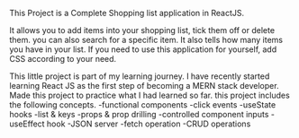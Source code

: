 This Project is a Complete Shopping list application in ReactJS.

It allows you to add items into your shopping list, tick them off or delete them. you can also search for a specific item. It also tells how many items you have in your list. If you need to use this application for yourself, add CSS according to your need.

This little project is part of my learning journey. I have recently started learning React JS as the first step of becoming a MERN stack developer. Made this project to practice what I had learned so far. this project includes the following concepts. 
-functional components 
-click events
-useState hooks
-list & keys
-props & prop drilling
-controlled component inputs
-useEffect hook
-JSON server
-fetch operation
-CRUD operations
